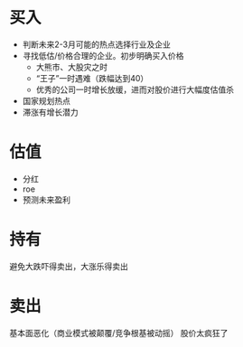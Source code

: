 # 买入 
* 判断未来2-3月可能的热点选择行业及企业
* 寻找低估/价格合理的企业。初步明确买入价格
    - 大熊市、大股灾之时
    - “王子”一时遇难（跌幅达到40）
    - 优秀的公司一时增长放缓，进而对股价进行大幅度估值杀
* 国家规划热点
* 滞涨有增长潜力

# 估值
* 分红
* roe
* 预测未来盈利
# 持有
避免大跌吓得卖出，大涨乐得卖出
# 卖出
基本面恶化（商业模式被颠覆/竞争根基被动摇）
股价太疯狂了